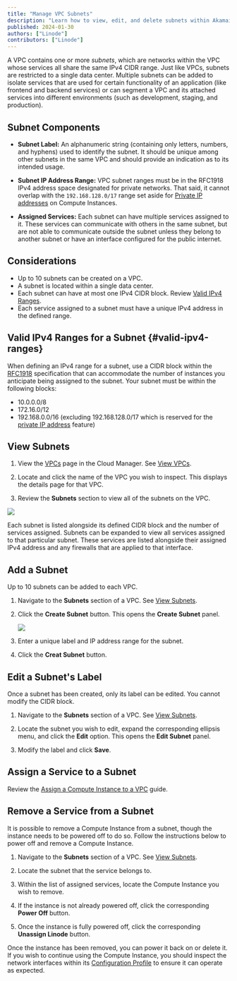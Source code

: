 ```yaml
---
title: "Manage VPC Subnets"
description: "Learn how to view, edit, and delete subnets within Akamai's VPC solution."
published: 2024-01-30
authors: ["Linode"]
contributors: ["Linode"]
---
```


A VPC contains one or more _subnets_, which are networks within the VPC whose services all share the same IPv4 CIDR range. Just like VPCs, subnets are restricted to a single data center. Multiple subnets can be added to isolate services that are used for certain functionality of an application (like frontend and backend services) or can segment a VPC and its attached services into different environments (such as development, staging, and production).

## Subnet Components

- **Subnet Label:** An alphanumeric string (containing only letters, numbers, and hyphens) used to identify the subnet. It should be unique among other subnets in the same VPC and should provide an indication as to its intended usage.

- **Subnet IP Address Range:** VPC subnet ranges must be in the RFC1918 IPv4 address space designated for private networks. That said, it cannot overlap with the `192.168.128.0/17` range set aside for [Private IP addresses](/docs/products/compute/compute-instances/guides/manage-ip-addresses/#types-of-ip-addresses) on Compute Instances.

- **Assigned Services:** Each subnet can have multiple services assigned to it. These services can communicate with others in the same subnet, but are not able to communicate outside the subnet unless they belong to another subnet or have an interface configured for the public internet.

## Considerations

- Up to 10 subnets can be created on a VPC.
- A subnet is located within a single data center.
- Each subnet can have at most one IPv4 CIDR block. Review [Valid IPv4 Ranges](#valid-ipv4-ranges).
- Each service assigned to a subnet must have a unique IPv4 address in the defined range.

## Valid IPv4 Ranges for a Subnet {#valid-ipv4-ranges}

When defining an IPv4 range for a subnet, use a CIDR block within the [RFC1918](https://datatracker.ietf.org/doc/html/rfc1918) specification that can accommodate the number of instances you anticipate being assigned to the subnet. Your subnet must be within the following blocks:

  - 10.0.0.0/8
  - 172.16.0/12
  - 192.168.0.0/16 (excluding 192.168.128.0/17 which is reserved for the [private IP address](/docs/products/compute/compute-instances/guides/manage-ip-addresses/) feature)

## View Subnets

1.  View the [VPCs](https://cloud.linode.com/vpcs) page in the Cloud Manager. See [View VPCs](/docs/products/networking/vpc/guides/manage-vpcs/#view-vpcs).

1.  Locate and click the name of the VPC you wish to inspect. This displays the details page for that VPC.

1.  Review the **Subnets** section to view all of the subnets on the VPC.

![](subnet-details.jpg)

Each subnet is listed alongside its defined CIDR block and the number of services assigned. Subnets can be expanded to view all services assigned to that particular subnet. These services are listed alongside their assigned IPv4 address and any firewalls that are applied to that interface.

## Add a Subnet

Up to 10 subnets can be added to each VPC.

1.  Navigate to the **Subnets** section of a VPC. See [View Subnets](#view-subnets).

1. Click the **Create Subnet** button. This opens the **Create Subnet** panel.

    ![](create-subnet.jpg)

1. Enter a unique label and IP address range for the subnet.

1. Click the **Creat Subnet** button.

## Edit a Subnet's Label

Once a subnet has been created, only its label can be edited. You cannot modify the CIDR block.

1.  Navigate to the **Subnets** section of a VPC. See [View Subnets](#view-subnets).

1.  Locate the subnet you wish to edit, expand the corresponding ellipsis menu, and click the **Edit** option. This opens the **Edit Subnet** panel.

1.  Modify the label and click **Save**.

## Assign a Service to a Subnet

Review the [Assign a Compute Instance to a VPC](/docs/products/networking/vpc/guides/assign-services/) guide.

## Remove a Service from a Subnet

It is possible to remove a Compute Instance from a subnet, though the instance needs to be powered off to do so. Follow the instructions below to power off and remove a Compute Instance.

1.  Navigate to the **Subnets** section of a VPC. See [View Subnets](/docs/products/networking/vpc/guides/subnets/#view-subnets).

1.  Locate the subnet that the service belongs to.

1.  Within the list of assigned services, locate the Compute Instance you wish to remove.

1.  If the instance is not already powered off, click the corresponding **Power Off** button.

1.  Once the instance is fully powered off, click the corresponding **Unassign Linode** button.

Once the instance has been removed, you can power it back on or delete it. If you wish to continue using the Compute Instance, you should inspect the network interfaces within its [Configuration Profile](/docs/products/compute/compute-instances/guides/configuration-profiles/) to ensure it can operate as expected.